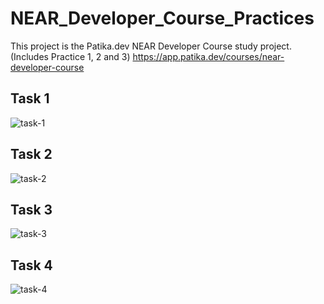 # NEAR_Developer_Course_Practices
This project is the Patika.dev NEAR Developer Course study project. (Includes Practice 1, 2 and 3) https://app.patika.dev/courses/near-developer-course

## Task 1

![task-1](https://user-images.githubusercontent.com/12177427/162193768-a047ed14-3aca-4fcb-8f4b-1f75724aa808.PNG)

## Task 2
![task-2](https://user-images.githubusercontent.com/12177427/162193799-867a9d2f-608c-4d68-9e97-2cc0ef5ac1ba.PNG)

## Task 3
![task-3](https://user-images.githubusercontent.com/12177427/162193822-c5ca5351-7ae1-419d-8cc8-c375543be393.PNG)

## Task 4
![task-4](https://user-images.githubusercontent.com/12177427/163818426-14d34808-a13a-4b42-88ad-85129a778c66.PNG)
